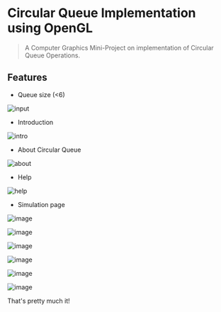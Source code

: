 # Circular Queue Implementation using OpenGL
> A Computer Graphics Mini-Project on implementation of Circular Queue Operations.

## Features
- Queue size (<6)

![input](https://user-images.githubusercontent.com/85540091/178091199-128c2dd2-8a4e-4d27-b98c-e9480823047a.png)

- Introduction

![intro](https://user-images.githubusercontent.com/85540091/178091247-4f626845-8453-42d9-b6d4-751de37e6714.png)

- About Circular Queue

![about](https://user-images.githubusercontent.com/85540091/178091291-d905ff32-df3f-4d34-8106-37dbfc530886.png)


- Help

![help](https://user-images.githubusercontent.com/85540091/178091313-a284189f-5ceb-43da-8ef8-ab22ffe7887b.png)

- Simulation page

![image](https://user-images.githubusercontent.com/85540091/178091333-1695280e-8676-43ba-8958-ce9dd1a1ee49.png)

![image](https://user-images.githubusercontent.com/85540091/178091341-2ff02f5e-341b-45cd-9245-0f98c6885d05.png)

![image](https://user-images.githubusercontent.com/85540091/178091350-2362ffca-6c76-475b-9bac-cc594857abd7.png)

![image](https://user-images.githubusercontent.com/85540091/178091354-30b9fdc3-4808-4b5e-b6a4-29588e249927.png)

![image](https://user-images.githubusercontent.com/85540091/178091359-866689a5-75d1-4711-945c-fc058442861a.png)

![image](https://user-images.githubusercontent.com/85540091/178091362-a0e5f340-e715-4122-ac9f-e105eb5615e7.png)


That's pretty much it!
